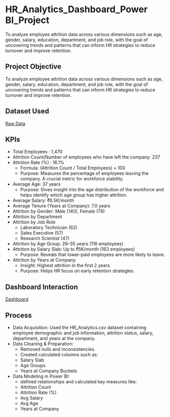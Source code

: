 # HR_Analytics_Dashboard_Power BI_Project
To analyze employee attrition data across various dimensions such as age, gender, salary, education, department, and job role, with the goal of uncovering trends and patterns that can inform HR strategies to reduce turnover and improve retention.

## Project Objective
To analyze employee attrition data across various dimensions such as age, gender, salary, education, department, and job role, with the goal of uncovering trends and patterns that can inform HR strategies to reduce turnover and improve retention.

## Dataset Used
<a href="https://github.com/yug0537/HR-Analytics-Dashboard-Power-BI-Project-/blob/main/HR_Analytics.csv">Raw Data<a/>

## KPIs
- Total Employees : 1,470
- Attrition Count(Number of employees who have left the company: 237
- Attrition Rate (%) : 16.1%
  - Formula: (Attrition Count / Total Employees) × 100
  - Purpose: Measures the percentage of employees leaving the company. A crucial metric for workforce stability.
- Average Age: 37 years
  - Purpose: Gives insight into the age distribution of the workforce and helps identify which age group has higher attrition.
- Average Salary: ₹6.5K/month
- Average Tenure (Years at Company): 7.0 years
- Attrition by Gender: Male (140), Female (79)
- Attrition by Department
- Attrition by Job Role
  - Laboratory Technician (62)
  - Sales Executive (57)
  - Research Scientist (47)
- Attrition by Age Group: 26–35 years (116 employees)
- Attrition by Salary Slab: Up to ₹5K/month (163 employees)
  - Purpose: Reveals that lower-paid employees are more likely to leave.
- Attrition by Years at Company
  - Insight: Highest attrition in the first 2 years
  - Purpose: Helps HR focus on early retention strategies.
 
## Dashboard Interaction
<a href="https://github.com/yug0537/HR-Analytics-Dashboard-Power-BI-Project-/blob/main/HR_Analytics_dashboard.pbix">Dashboard<a/>

## Process
- Data Acquisition: Used the HR_Analytics.csv dataset containing employee demographic and job information, attrition status, salary, department, and years at the company.
- Data Cleaning & Preparation:
   - Removed nulls and inconsistencies.
   - Created calculated columns such as:
   - Salary Slab
   - Age Groups
  - Years at Company Buckets
-  Data Modeling in Power BI:
   - defined relationships and calculated key measures like:
   - Attrition Count
   - Attrition Rate (%)
   - Avg Salary
   - Avg Age
   - Years at Company


